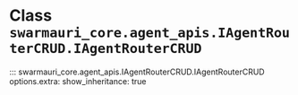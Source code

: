 # Class `swarmauri_core.agent_apis.IAgentRouterCRUD.IAgentRouterCRUD`

::: swarmauri_core.agent_apis.IAgentRouterCRUD.IAgentRouterCRUD
    options.extra:
      show_inheritance: true

